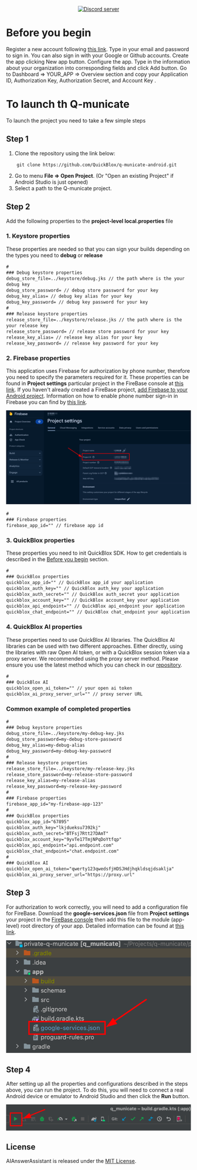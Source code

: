 <div align="center">

<p>
		<a href="https://discord.gg/c6bxq9BC"><img src="https://img.shields.io/discord/1042743094833065985?color=5865F2&logo=discord&logoColor=white&label=QuickBlox%20Discord%20server&style=for-the-badge" alt="Discord server" /></a>
</p>

</div>

# Before you begin

Register a new account following [this link](https://admin.quickblox.com/signup). Type in your email and password to
sign in. You can also sign in with your Google or Github accounts.
Create the app clicking New app button.
Configure the app. Type in the information about your organization into corresponding fields and click Add button.
Go to Dashboard => YOUR_APP => Overview section and copy your Application ID, Authorization Key, Authorization Secret,
and Account Key .

# To launch th Q-municate

To launch the project you need to take a few simple steps

## Step 1

1. Clone the repository using the link below:

```
    git clone https://github.com/QuickBlox/q-municate-android.git
```

2. Go to menu **File => Open Project**. (Or "Open an existing Project" if Android Studio is just opened)
3. Select a path to the Q-municate project.

## Step 2

Add the following properties to the **project-level local.properties** file

### 1. Keystore properties

These properties are needed so that you can sign your builds depending on the types you need to **debug** or **release**

```
#
### Debug keystore properties
debug_store_file=../keystore/debug.jks // the path where is the your debug key
debug_store_password= // debug store password for your key
debug_key_alias= // debug key alias for your key
debug_key_password= // debug key password for your key
#
### Release keystore properties
release_store_file=../keystore/release.jks // the path where is the your release key
release_store_password= // release store password for your key
release_key_alias= // release key alias for your key
release_key_password= // release key password for your key

```

### 2. Firebase properties

This application uses Firebase for authorization by phone number, therefore you need to specify the parameters required
for it. These properties can be found in **Project settings** particular project in the FireBase console
at [this link](https://console.firebase.google.com/). If you haven't already created a FireBase
project, [add Firebase to your Android project](https://firebase.google.com/docs/android/setup).
Information on how to enable phone number sign-in in Firebase you can find
by [this link](https://firebase.google.com/docs/auth/android/phone-auth#enable-phone-number-sign-in-for-your-firebase-project).

<p float="centr">
<img src="screenshots/firebase-settings.png" />
</p>

```
#
### Firebase properties
firebase_app_id="" // firebase app id
```

### 3. QuickBlox properties

These properties you need to init QuickBlox SDK.
How to get credentials is described in the [Before you begin](#before-you-begin) section.

```
#
### QuickBlox properties
quickblox_app_id="" // QuickBlox app_id your application
quickblox_auth_key="" // QuickBlox auth_key your application
quickblox_auth_secret="" // QuickBlox auth_secret your application
quickblox_account_key="" // QuickBlox account_key your application
quickblox_api_endpoint="" // QuickBlox api_endpoint your application
quickblox_chat_endpoint="" // QuickBlox chat_endpoint your application
```

### 4. QuickBlox AI properties

These properties need to use QuickBlox AI libraries. The QuickBlox AI libraries can be used with two different
approaches. Either directly, using the libraries with raw Open AI token, or with a QuickBlox session token via a proxy
server. We recommended using the proxy server method. Please ensure you use the latest method which you can check in
our [repository](https://github.com/QuickBlox/qb-ai-assistant-proxy-server).

```
#
### QuickBlox AI
quickblox_open_ai_token="" // your open ai token
quickblox_ai_proxy_server_url="" // proxy server URL
```

### Common example of completed properties

```
#
### Debug keystore properties
debug_store_file=../keystore/my-debug-key.jks 
debug_store_password=my-debug-store-password
debug_key_alias=my-debug-alias
debug_key_password=my-debug-key-password
#
### Release keystore properties
release_store_file=../keystore/my-release-key.jks 
release_store_password=my-release-store-password
release_key_alias=my-release-alias
release_key_password=my-release-key-password
#
### Firebase properties
firebase_app_id="my-firebase-app-123"
#
### QuickBlox properties
quickblox_app_id="67895"
quickblox_auth_key="lkjdueksu7392kj" 
quickblox_auth_secret="BTFsj7Rtt27DAmT" 
quickblox_account_key="9yvTe17TmjNPqDoYtfqp" 
quickblox_api_endpoint="api.endpoint.com"
quickblox_chat_endpoint="chat.endpoint.com" 
#
### QuickBlox AI
quickblox_open_ai_token="qwerty123qwedsfjHDSJHdjhqkldsqjdsaklja"
quickblox_ai_proxy_server_url="https://proxy.url"
```

## Step 3

For authorization to work correctly, you will need to add a configuration file for FireBase. Download the **google-services.json** file from **Project settings** your project in
the [FireBase console](https://console.firebase.google.com/) then add this file to the module (app-level) root directory
of your app. Detailed information can be found
at [this link](https://firebase.google.com/docs/android/setup#add-config-file).

<p float="centr">
<img src="screenshots/google-json.png" />
</p>

## Step 4

After setting up all the properties and configurations described in the steps above, you can run the project. To do
this, you will need to connect a real Android device or emulator to Android Studio and then click the **Run** button.

<p float="centr">
<img src="screenshots/run.png" />
</p>


## License

AIAnswerAssistant is released under the [MIT License](LICENSE.md).
